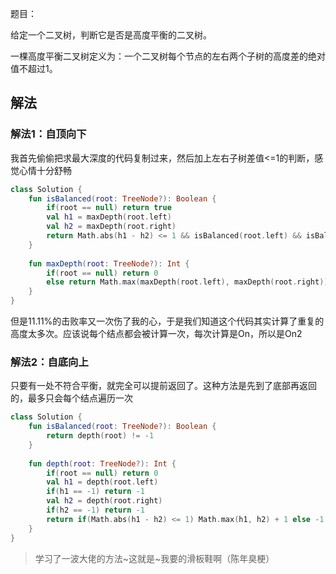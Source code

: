 题目：

给定一个二叉树，判断它是否是高度平衡的二叉树。

一棵高度平衡二叉树定义为：一个二叉树每个节点的左右两个子树的高度差的绝对值不超过1。

## 解法
### 解法1：自顶向下
我首先偷偷把求最大深度的代码复制过来，然后加上左右子树差值<=1的判断，感觉心情十分舒畅
```kotlin
class Solution {
    fun isBalanced(root: TreeNode?): Boolean {
        if(root == null) return true
        val h1 = maxDepth(root.left)
        val h2 = maxDepth(root.right)
        return Math.abs(h1 - h2) <= 1 && isBalanced(root.left) && isBalanced(root.right)
    }
    
    fun maxDepth(root: TreeNode?): Int {
        if(root == null) return 0
        else return Math.max(maxDepth(root.left), maxDepth(root.right)) + 1
    }
}
```
但是11.11%的击败率又一次伤了我的心，于是我们知道这个代码其实计算了重复的高度太多次。应该说每个结点都会被计算一次，每次计算是On，所以是On2

### 解法2：自底向上
只要有一处不符合平衡，就完全可以提前返回了。这种方法是先到了底部再返回的，最多只会每个结点遍历一次
```kotlin
class Solution {
    fun isBalanced(root: TreeNode?): Boolean {
        return depth(root) != -1
    }
    
    fun depth(root: TreeNode?): Int {
        if(root == null) return 0
        val h1 = depth(root.left)
        if(h1 == -1) return -1
        val h2 = depth(root.right)
        if(h2 == -1) return -1
        return if(Math.abs(h1 - h2) <= 1) Math.max(h1, h2) + 1 else -1
    }
}
```
>学习了一波大佬的方法\~这就是\~我要的滑板鞋啊（陈年臭梗）
